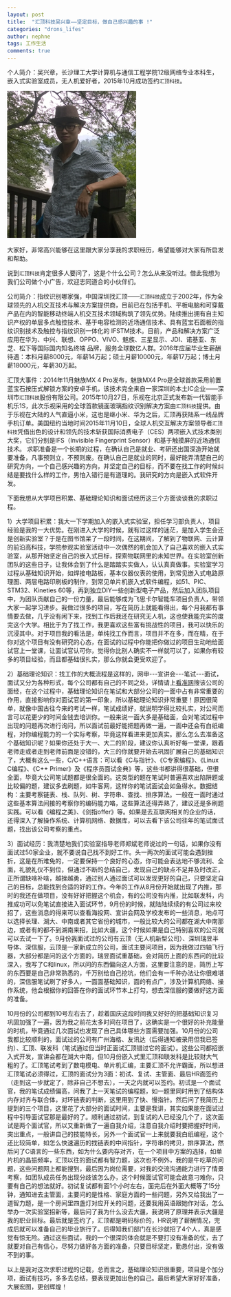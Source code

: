 ```yaml
---
layout: post
title:  "汇顶科技吴兴章——坚定目标，做自己感兴趣的事 !"
categories: "drons_lifes"
author: nephne
tags: 工作生活
comments: true
---
```

个人简介：吴兴章，长沙理工大学计算机与通信工程学院12级网络专业本科生，嵌入式实验室成员，无人机爱好者，2015年10月成功签约`汇顶科技`。

<!--more-->

![My helpful screenshot](/assets/screenshot.png)

大家好，非常高兴能够在这里跟大家分享我的求职经历，希望能够对大家有所启发和帮助。

说到`汇顶科技`肯定很多人要问了，这是个什么公司？怎么从来没听过。借此我想为我们公司做个小广告，欢迎志同道合的小伙伴们。

公司简介：指纹识别哪家强，中国深圳找汇顶——`汇顶科技`成立于2002年，作为全球领先的人机交互技术与解决方案提供商，目前已在包括手机、平板电脑和可穿戴产品在内的智能移动终端人机交互技术领域构筑了领先优势。陆续推出拥有自主知识产权的单层多点触控技术、基于电容检测的近场通信技术、具有蓝宝石面板的指纹识别技术及触控与指纹识别一体化的 IFSTM技术。目前，产品和解决方案广泛应用在华为、中兴、联想、OPPO、VIVO、魅族、三星显示、JDI、诺基亚、东芝、松下等国际国内知名终端 品牌，服务全球数亿人群。2016年应届毕业生薪酬待遇：本科月薪8000元，年薪14万起；硕士月薪10000元，年薪17万起；博士月薪18000元，年薪30万起。

汇顶大事件：2014年11月魅族MX 4 Pro发布，魅族MX4 Pro是全球首款采用前置蓝宝石按压式解锁方案的安卓手机，该技术完全来自一家深圳的本土IC企业——深圳市`汇顶科技`股份有限公司。2015年10月27日，乐视在北京正式发布新一代智能手机乐1S，此次乐视采用的全球首款镜面玻璃指纹识别解决方案由`汇顶科技`提供。由于乐视在大陆的人气直逼小米，这也是继小米、华为之后，汇顶再获陆系一线品牌手机订单。美国纽约当地时间2015年11月10日，全球人机交互解决方案领导者`汇顶科技`凭借出色的设计和领先的技术斩获国际消费电子（CES）两项嵌入式技术类别大奖，它们分别是IFS（Invisible Fingerprint Sensor）和基于触摸屏的近场通信技术。
求职准备是一个长期的过程，在确认自己是就业、考研还出国深造开始就要准备，凡事预则立，不预则废。在确认自己是就业的同时，最好能弄清楚自己的研究方向，一个自己感兴趣的方向，并坚定自己的目标，而不要在找工作的时候纠结是要找什么样的工作，男怕入错行是有道理的。我研究的方向是嵌入式软件开发。

下面我想从大学项目积累、基础理论知识和面试经历这三个方面谈谈我的求职过程。

1）大学项目积累：我大一下学期加入的嵌入式实验室，担任学习部负责人，项目经验是我的一大优势。在刚进入大学的时候，就有过这样的迷茫，是加入学生会还是创新实验室？于是在图书馆呆了一段时间，在这期间，了解到了物联网、云计算的前沿高科技，学院参观实验室活动中一次偶然的机会加入了自己喜欢的嵌入式实验室，从那开始坚定自己的嵌入式目标，探索物联网里的未知世界。在实验室创新团队的这些日子，让我体会到了什么是踏踏实实做人，认认真真做事。实验室学习过程从基础知识开始，如焊接电路板，基本仪器仪表的使用，到常见嵌入式电路原理图、两层电路印刷板的制作，到常见单片机嵌入式软件编程，如51、PIC、STM32、Kineties 60等，再到独立DIY一些创新型电子产品，然后加入团队项目中，为团队贡献自己的一份力量，最后能够成为飞思卡尔智能车项目负责人，带领大家一起学习进步。我做过很多的项目，写在简历上就能看得出，每个月我都有事情要去做，几乎没有闲下来，找到工作后我还在研究无人机，这也使我能充实的度完这个大学。相比于为了找工作，我更喜欢这些富有挑战性的项目，我可以快乐的沉浸其中。对于项目我的看法是，单纯找工作而言，项目并不在多，而在精，在于你对这个项目有没有研究的心态，在面试的过程中你能把你做过的项目生动地给面试官上一堂课，让面试官认可你，觉得你比别人确实不一样就可以了，如果你有较多的项目经验，而且都基础很扎实，那么你就会更受欢迎了。

2）基础理论知识：找工作的大概流程是这样的，网申---宣讲会---笔试---面试，面试又分为各种形式，每个公司都有自己的不同之处，详情请上[看准网][看准网]搜该公司的面经，在这个过程中，基础理论知识在笔试和大部分公司的一面中占有非常重要的作用，直接影响你对面试官的第一印象，所以基础理论知识非常重要！原因很简单，就像中国古往今来的考试一样，笔试成绩好，就说明学得比较扎实，对公司而言可以花更少的时间金钱去培训你。一般来说一面大多是基础面，会对笔试过程中出现的问题再次进行询问，所以面试前最好能把题再做一遍，一面中还会有白纸编程，对你编程能力的一个实际考察，毕竟这样看进来更加真实。那么怎么去准备这个基础知识呢？如果你还处于大一、大二的阶段，建议你认真听好每一堂课，跟着老师走或者走到老师前面是没错的，大三的你就要开始去巩固扩展自己的基础知识了，大概有这么一些，C/C++语言：可以看《C与指针》、《C专家编程》、《Linux C编程》、《C++ Primer》及《程序员面试金典》等，这些书都讲得很基础，但很全面，毕竟大公司笔试题都是很全面的。这类型的题在笔试时普遍喜欢出陷阱题或比较偏的题，建议多去刷题，如牛客网，这样你的笔试面试会如鱼得水。数据结构：主要考察链表、栈、队列、树、字符串、查找、排序算法。一般在一面时通过这些基本算法间接的考察你的编码能力咯，这些算法还得弄熟了，建议还是多刷题实践。可以看《编程之美》、《剑指offer》等。如果是去互联网相关的企业的话，还得深入了解操作系统、计算机网络、数据库，可以去看下该公司往年的笔试面试题，找出该公司考察的重点。

3）面试经历：我清楚地我们实验室指导老师郑斌老师说过的一句话，如果你没有面试过50家企业，就不要说自己找不到好工作。头一两次的面试可能会遇到挫折，这是在所难免的，一定要保持一个良好的心态，你可能会表达地不够流利、全面，礼貌礼仪不到位，但通过不断的总结自己，发现自己的缺点不足并及时改正，正所谓缺啥补啥，越挫越勇，通过别人通过面试可以发现更好的自己，只要坚定自己的目标，总能找到合适的好的工作。今年的工作从8月份开始就出现了内推，那时的我还在做项目，没有好好把握这个机会，有的公司没有内推，比如联发科，内推成功可以免笔试直接进入面试环节，9月份的时候，就陆陆续续的有公司过来校招了，这些消息的得来可以查看海投网、宣讲会网及学校发布的一些消息，地点可以选择长理、湖大、中南或者其它省份的城市，一般比较大的公司都在湖大中南那边，或者有的都不到湖南来招，比如大疆，这个时候如果是自己特别喜欢的公司就可以去试一下了。9月份我面试过的公司有云顶（无人机新型公司）、深圳瑞昱半导体、深信服，云顶是一家新成立的公司，面试主要问项目，因为我做过四轴飞行器，大部分都是问的这个方面的，瑞昱面试重基础，会对简历上面的东西问的比较深入，我写了C和linux，所以问的东西偏向这人方面，这里要注意的是，简历上写的东西要是自己非常熟悉的，千万别给自己挖坑，他们会有一千种办法让你很难堪的，深信服笔试刷了好多人，一面面基础知识，面的有点广，涉及计算机网络、操作系统，他会根据你的回答在你的面试环节本上打勾，想去深信服的要做好这方面的准备。

10月份的公司都到10号左右去了，趁着国庆这段时间我又好好的把基础知识复习巩固加强了一遍，因为我之前花太多时间在项目了，这确实是一个很好的补充能量的时机，毕竟通过几次面试也发现了自己具体哪些方面需要加强。10月份的公司我都比较顺利的，面试过的公司有广州海格、友讯达（后得通知被录用但我已签约）、汇顶、联发科（笔试通过但当时正面试汇顶错过它的面试）。这些公司都招嵌入式开发，宣讲会都在湖大中南，但10月份嵌入式里汇顶和联发科是比较财大气粗的了。汇顶笔试考到了数电模电、单片机汇编，主要汇顶不允许霸面，所以想进汇顶笔试必须得过，汇顶的面试分为3面：初试、复试、主管面、最后HR面签约（走到这一步就定了，除非自己不想去），一天之内就可以签约。初试是一个面试官，我的笔试成绩偏高，问我了上一天笔试的编程题，如一题里同时用到了结构体内存对齐与联合体，对环链表的判断，这里用到了快、慢指针。然后问了我简历上提到的三个项目，这里花了大部分的面试时间，主要是我讲，其实如果能在面试过程中引导面试官那是最好的了。顺利通过初试，到复试的人已经没几个了，这次面试是两个面试官，所以又重新做了一遍自我介绍，注意自我介绍时要把握好时间，突出重点，一般讲自己的技能特长，另外一个面试官一上来就要我白纸编程，这个还比较简单，如怎么快速遍历的找链表的中间指针，字符串的拷贝，排序算法，然后问了C语言的一些东西，如为什么要内存对齐，在一个项目中方案的选择，如单片机的晶振频率，汇顶以往的面试都有智力题，这次也不例外，我的是牛吃草的问题，这些问题网上都能搜到，最后因为岗位需要，对我的交流沟通能力进行了情景考察，如团队成员任务出现分歧该怎么办，这个时候面试官可能会故意刁难你，只要有自己的想法就好。初试复试都有面1个小时左右，面完后在外面大概等了15分钟，通知进去主管面，主要问的是性格、家庭方面的一些问题，另外又给我出了一道智力题，是一个房间里四盏灯对应开关的问题，还要我用英语跟她作对话，怎么举办一次实验室招新等，最后问了我为什么没去大疆，我说明了原理并表示大疆是我的职业目标。最后就是签约了，汇顶都是明码标价的，HR说明了薪酬情况，完成后就可以准备自己的毕业旅行了。后得知我们部门在长沙就招了4个人，真是感觉有惊无险。通过这些面试，我的一个很深的体会就是不要打没有准备的仗，去了就要对自己有信心，尽努力做好各方面的准备，只要目标坚定，勤恳付出，没有做不到的事。

以上是我对这次求职过程的记载，总而言之，基础理论知识很重要，项目是个加分项，面试有技巧，多多去总结，要表现更加出色的自己。最后希望大家好好准备，大展宏图，更创辉煌！

[看准网]: http://www.kanzhun.com/